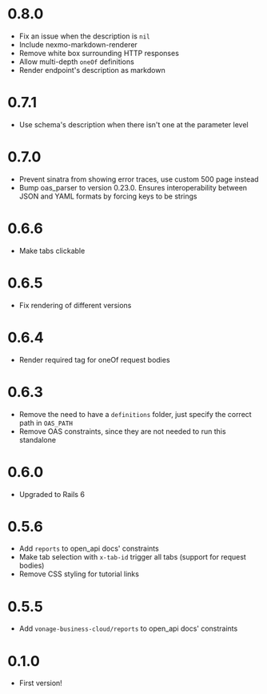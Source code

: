 # 0.8.0
* Fix an issue when the description is `nil`
* Include nexmo-markdown-renderer
* Remove white box surrounding HTTP responses
* Allow multi-depth `oneOf` definitions
* Render endpoint's description as markdown

# 0.7.1
* Use schema's description when there isn't one at the parameter level

# 0.7.0
* Prevent sinatra from showing error traces, use custom 500 page instead
* Bump oas_parser to version 0.23.0. Ensures interoperability between JSON and YAML formats by forcing keys to be strings

# 0.6.6
* Make tabs clickable

# 0.6.5
* Fix rendering of different versions

# 0.6.4
* Render required tag for oneOf request bodies

# 0.6.3
* Remove the need to have a `definitions` folder, just specify the correct path in `OAS_PATH`
* Remove OAS constraints, since they are not needed to run this standalone

# 0.6.0
* Upgraded to Rails 6

# 0.5.6
* Add `reports` to open_api docs' constraints
* Make tab selection with `x-tab-id` trigger all tabs (support for request bodies)
* Remove CSS styling for tutorial links

# 0.5.5
* Add `vonage-business-cloud/reports` to open_api docs' constraints

# 0.1.0
* First version!
